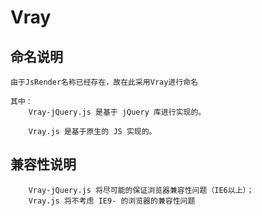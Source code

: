 # Vray

## 命名说明
    由于JsRender名称已经存在，故在此采用Vray进行命名

    其中：
        Vray-jQuery.js 是基于 jQuery 库进行实现的。

        Vray.js 是基于原生的 JS 实现的。

## 兼容性说明
        Vray-jQuery.js 将尽可能的保证浏览器兼容性问题（IE6以上）；
        Vray.js 将不考虑 IE9- 的浏览器的兼容性问题